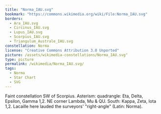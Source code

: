 ```yaml
---
title: "Norma_IAU.svg"
bookmark: "https://commons.wikimedia.org/wiki/File:Norma_IAU.svg"
borders:
  - Ara_IAU.svg
  - Circinus_IAU.svg
  - Lupus_IAU.svg
  - Scorpius_IAU.svg
  - Triangulum_Australe_IAU.svg
constellation: Norma
license: "Creative Commons Attribution 3.0 Unported"
picture: /assets/wikimedia-constellations/Norma_IAU.svg"
type: picture
permalink: /wikimedia/Norma_IAU.svg/
tags:
  - Norma
  - Star Chart
  - SVG
---
```

Faint constellation SW of Scorpius. Asterism: quadrangle: Eta, Delta, Epsilon, Gamma 1,2. NE corner Lambda, Mu & QU. South: Kappa, Zeta, Iota 1,2. Lacaille here lauded the surveyors' "right-angle" (Latin: Norma).